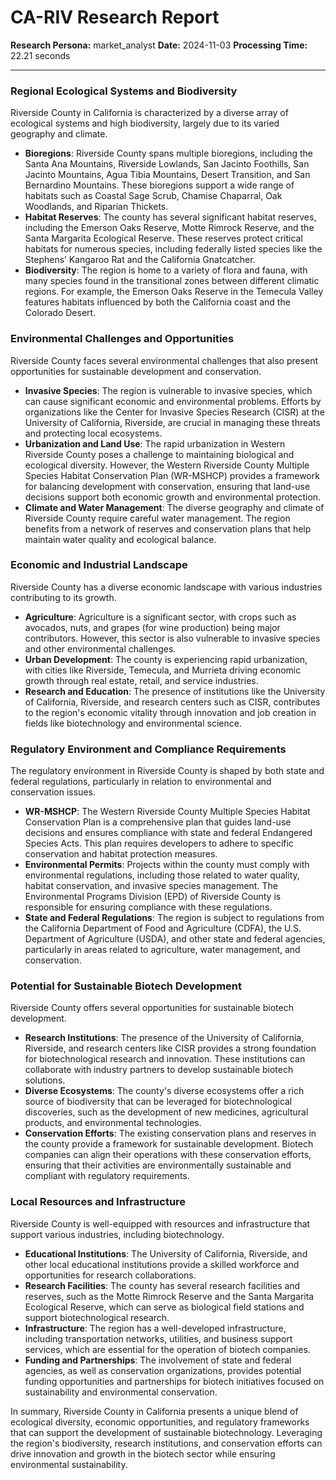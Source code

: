 # CA-RIV Research Report

**Research Persona:** market_analyst
**Date:** 2024-11-03
**Processing Time:** 22.21 seconds

---

### Regional Ecological Systems and Biodiversity

Riverside County in California is characterized by a diverse array of ecological systems and high biodiversity, largely due to its varied geography and climate.

- **Bioregions**: Riverside County spans multiple bioregions, including the Santa Ana Mountains, Riverside Lowlands, San Jacinto Foothills, San Jacinto Mountains, Agua Tibia Mountains, Desert Transition, and San Bernardino Mountains. These bioregions support a wide range of habitats such as Coastal Sage Scrub, Chamise Chaparral, Oak Woodlands, and Riparian Thickets.
- **Habitat Reserves**: The county has several significant habitat reserves, including the Emerson Oaks Reserve, Motte Rimrock Reserve, and the Santa Margarita Ecological Reserve. These reserves protect critical habitats for numerous species, including federally listed species like the Stephens’ Kangaroo Rat and the California Gnatcatcher.
- **Biodiversity**: The region is home to a variety of flora and fauna, with many species found in the transitional zones between different climatic regions. For example, the Emerson Oaks Reserve in the Temecula Valley features habitats influenced by both the California coast and the Colorado Desert.

### Environmental Challenges and Opportunities

Riverside County faces several environmental challenges that also present opportunities for sustainable development and conservation.

- **Invasive Species**: The region is vulnerable to invasive species, which can cause significant economic and environmental problems. Efforts by organizations like the Center for Invasive Species Research (CISR) at the University of California, Riverside, are crucial in managing these threats and protecting local ecosystems.
- **Urbanization and Land Use**: The rapid urbanization in Western Riverside County poses a challenge to maintaining biological and ecological diversity. However, the Western Riverside County Multiple Species Habitat Conservation Plan (WR-MSHCP) provides a framework for balancing development with conservation, ensuring that land-use decisions support both economic growth and environmental protection.
- **Climate and Water Management**: The diverse geography and climate of Riverside County require careful water management. The region benefits from a network of reserves and conservation plans that help maintain water quality and ecological balance.

### Economic and Industrial Landscape

Riverside County has a diverse economic landscape with various industries contributing to its growth.

- **Agriculture**: Agriculture is a significant sector, with crops such as avocados, nuts, and grapes (for wine production) being major contributors. However, this sector is also vulnerable to invasive species and other environmental challenges.
- **Urban Development**: The county is experiencing rapid urbanization, with cities like Riverside, Temecula, and Murrieta driving economic growth through real estate, retail, and service industries.
- **Research and Education**: The presence of institutions like the University of California, Riverside, and research centers such as CISR, contributes to the region's economic vitality through innovation and job creation in fields like biotechnology and environmental science.

### Regulatory Environment and Compliance Requirements

The regulatory environment in Riverside County is shaped by both state and federal regulations, particularly in relation to environmental and conservation issues.

- **WR-MSHCP**: The Western Riverside County Multiple Species Habitat Conservation Plan is a comprehensive plan that guides land-use decisions and ensures compliance with state and federal Endangered Species Acts. This plan requires developers to adhere to specific conservation and habitat protection measures.
- **Environmental Permits**: Projects within the county must comply with environmental regulations, including those related to water quality, habitat conservation, and invasive species management. The Environmental Programs Division (EPD) of Riverside County is responsible for ensuring compliance with these regulations.
- **State and Federal Regulations**: The region is subject to regulations from the California Department of Food and Agriculture (CDFA), the U.S. Department of Agriculture (USDA), and other state and federal agencies, particularly in areas related to agriculture, water management, and conservation.

### Potential for Sustainable Biotech Development

Riverside County offers several opportunities for sustainable biotech development.

- **Research Institutions**: The presence of the University of California, Riverside, and research centers like CISR provides a strong foundation for biotechnological research and innovation. These institutions can collaborate with industry partners to develop sustainable biotech solutions.
- **Diverse Ecosystems**: The county's diverse ecosystems offer a rich source of biodiversity that can be leveraged for biotechnological discoveries, such as the development of new medicines, agricultural products, and environmental technologies.
- **Conservation Efforts**: The existing conservation plans and reserves in the county provide a framework for sustainable development. Biotech companies can align their operations with these conservation efforts, ensuring that their activities are environmentally sustainable and compliant with regulatory requirements.

### Local Resources and Infrastructure

Riverside County is well-equipped with resources and infrastructure that support various industries, including biotechnology.

- **Educational Institutions**: The University of California, Riverside, and other local educational institutions provide a skilled workforce and opportunities for research collaborations.
- **Research Facilities**: The county has several research facilities and reserves, such as the Motte Rimrock Reserve and the Santa Margarita Ecological Reserve, which can serve as biological field stations and support biotechnological research.
- **Infrastructure**: The region has a well-developed infrastructure, including transportation networks, utilities, and business support services, which are essential for the operation of biotech companies.
- **Funding and Partnerships**: The involvement of state and federal agencies, as well as conservation organizations, provides potential funding opportunities and partnerships for biotech initiatives focused on sustainability and environmental conservation.

In summary, Riverside County in California presents a unique blend of ecological diversity, economic opportunities, and regulatory frameworks that can support the development of sustainable biotechnology. Leveraging the region's biodiversity, research institutions, and conservation efforts can drive innovation and growth in the biotech sector while ensuring environmental sustainability.
